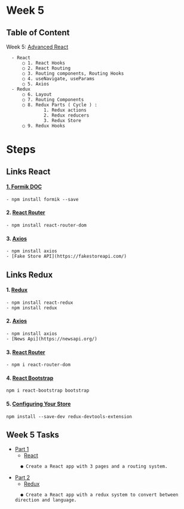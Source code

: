 # Week 5

## Table of Content

  Week 5: [Advanced React]()

      - React
          ○ 1. React Hooks
          ○ 2. React Routing
          ○ 3. Routing components, Routing Hooks
          ○ 4. useNavigate, useParams
          ○ 5. Axios
      - Redux
          ○ 6. Layout
          ○ 7. Routing Components
          ○ 8. Redux Parts ( Cycle ) :
                  1. Redux actions
                  2. Redux reducers
                  3. Redux Store
          ○ 9. Redux Hooks

# Steps
## Links React

#### [1. Formik DOC](https://formik.org/)
```
- npm install formik --save
```
#### 2. [React Router](https://reactrouter.com/en/main)
```
- npm install react-router-dom
```
#### 3. [Axios](https://axios-http.com/docs/intro)
```
- npm install axios
- [Fake Store API](https://fakestoreapi.com/)
```

## Links Redux

#### 1. [Redux](https://redux.js.org/)
```
- npm install react-redux
- npm install redux
```

#### 2. [Axios](https://axios-http.com/docs/intro)
```
- npm install axios
- [News Api](https://newsapi.org/)
```
#### 3. [React Router](https://reactrouter.com/en/main)
```
- npm i react-router-dom
```
#### 4. [React Bootstrap](https://react-bootstrap.netlify.app/)
```
npm i react-bootstrap bootstrap
```
#### 5. [Configuring Your Store](https://redux.js.org/usage/configuring-your-store)
```
npm install --save-dev redux-devtools-extension
```

## Week 5 Tasks
 -  [Part 1]()
      - [React]()
    ```
      ● Create a React app with 3 pages and a routing system.
    ```
 -  [Part 2]()
      - [Redux]()
    ```
      ● Create a React app with a redux system to convert between direction and language.
    ```
